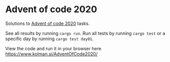# Advent of code 2020
Solutions to [Advent of code 2020](https://adventofcode.com/2020) tasks.

See all results by running `cargo run`. Run all tests by running `cargo test` or a specific day by running `cargo test day01`.

View the code and run it in your browser here https://www.kolman.si/AdventOfCode2020/
